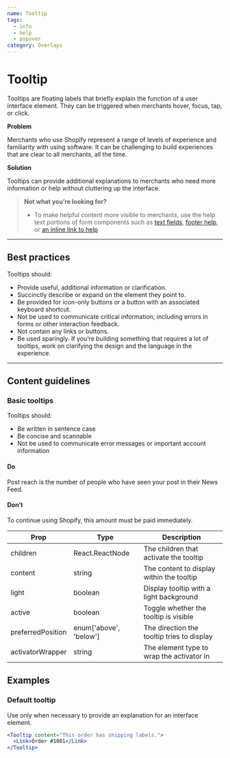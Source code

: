 ```yaml
---
name: Tooltip
tags:
  - info
  - help
  - popover
category: Overlays
---
```


# Tooltip
Tooltips are floating labels that briefly explain the function of a user
interface element. They can be triggered when merchants hover, focus, tap, or
click.

**Problem**

Merchants who use Shopify represent a range of levels of experience and
familiarity with using software. It can be challenging to build
experiences that are clear to all merchants, all the time.

**Solution**

Tooltips can provide additional explanations to merchants who need more
information or help without cluttering up the interface.

> **Not what you’re looking for?**
>* To make helpful content more visible to merchants, use the help text portions of form components such as [text fields](/components/forms/text-field), [footer help](/components/titles-and-text/footer-help), or [an inline link to help](/components/navigations/link)

---

## Best practices

Tooltips should:

* Provide useful, additional information or clarification.
* Succinctly describe or expand on the element they point to.
* Be provided for icon-only buttons or a button with an associated keyboard
shortcut.
* Not be used to communicate critical information, including errors in forms or
other interaction feedback.
* Not contain any links or buttons.
* Be used sparingly. If you’re building something that requires a lot of
tooltips, work on clarifying the design and the language in the experience.

---

## Content guidelines

### Basic tooltips

Tooltips should:

* Be written in sentence case
* Be concise and scannable
* Not be used to communicate error messages or important account information

<!-- usageblock -->
#### Do
Post reach is the number of people who have seen your post in their News Feed.

#### Don’t
To continue using Shopify, this amount must be paid immediately.
<!-- end -->

| Prop | Type | Description |
| ---- | ---- | ----------- |
| children | React.ReactNode | The children that activate the tooltip |
| content | string | The content to display within the tooltip |
| light | boolean | Display tooltip with a light background |
| active | boolean | Toggle whether the tooltip is visible |
| preferredPosition | enum['above', 'below'] | The direction the tooltip tries to display |
| activatorWrapper | string | The element type to wrap the activator in |

## Examples

### Default tooltip

Use only when necessary to provide an explanation for an interface element.

```jsx
<Tooltip content="This order has shipping labels.">
  <Link>Order #1001</Link>
</Tooltip>
```
